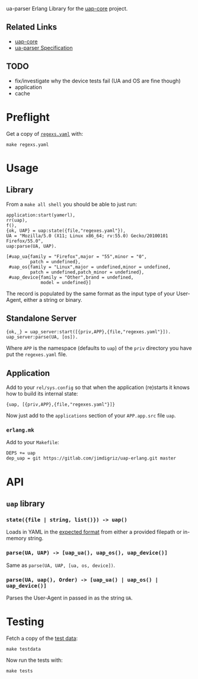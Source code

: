 ua-parser Erlang Library for the [uap-core](https://github.com/ua-parser/uap-core) project.

## Related Links

 * [uap-core](https://github.com/ua-parser/uap-core)
 * [ua-parser Specification](https://github.com/ua-parser/uap-core/blob/master/docs/specification.md)

## TODO

 * fix/investigate why the device tests fail (UA and OS are fine though)
 * application
 * cache

# Preflight

Get a copy of [`regexs.yaml`](https://github.com/ua-parser/uap-core/blob/master/regexes.yaml) with:

    make regexs.yaml

# Usage

## Library

From a `make all shell` you should be able to just run:

    application:start(yamerl),
    rr(uap),
    f(),
    {ok, UAP} = uap:state({file,"regexes.yaml"}),
    UA = "Mozilla/5.0 (X11; Linux x86_64; rv:55.0) Gecko/20100101 Firefox/55.0",
    uap:parse(UA, UAP).
    
    [#uap_ua{family = "Firefox",major = "55",minor = "0",
             patch = undefined},
     #uap_os{family = "Linux",major = undefined,minor = undefined,
             patch = undefined,patch_minor = undefined},
     #uap_device{family = "Other",brand = undefined,
                 model = undefined}]

The record is populated by the same format as the input type of your User-Agent, either a string or binary.

## Standalone Server

    {ok,_} = uap_server:start([{priv,APP},{file,"regexes.yaml"}]).
    uap_server:parse(UA, [os]).

Where `APP` is the namespace (defaults to `uap`) of the `priv` directory you have put the `regexes.yaml` file.

## Application

Add to your `rel/sys.config` so that when the application (re)starts it knows how to build its internal state:

    {uap, [{priv,APP},{file,"regexes.yaml"}]}

Now just add to the `applications` section of your `APP.app.src` file `uap`.

### `erlang.mk`

Add to your `Makefile`:

    DEPS += uap
    dep_uap = git https://gitlab.com/jimdigriz/uap-erlang.git master

# API

## `uap` library

### `state({file | string, list()}) -> uap()`

Loads in YAML in the [expected format](https://github.com/ua-parser/uap-core/blob/master/docs/specification.md) from either a provided filepath or in-memory string.

### `parse(UA, UAP) -> [uap_ua(), uap_os(), uap_device()]`

Same as `parse(UA, UAP, [ua, os, device])`.

### `parse(UA, uap(), Order) -> [uap_ua() | uap_os() | uap_device()]`

Parses the User-Agent in passed in as the string `UA`.

# Testing

Fetch a copy of the [test data](https://github.com/ua-parser/uap-core/blob/master/tests/):

    make testdata

Now run the tests with:

    make tests
